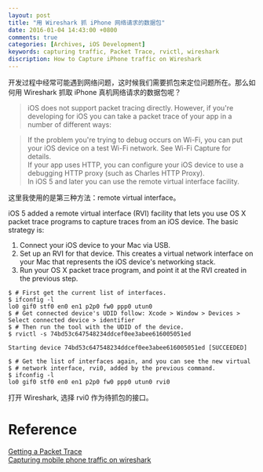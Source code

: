 ```yaml
---
layout: post
title: "用 Wireshark 抓 iPhone 网络请求的数据包"
date: 2016-01-04 14:43:00 +0800
comments: true
categories: [Archives, iOS Development]
keywords: capturing traffic, Packet Trace, rvictl, wireshark
discription: How to Capture iPhone traffic on Wireshark
---
```

开发过程中经常可能遇到网络问题，这时候我们需要抓包来定位问题所在。那么如何用 Wireshark 抓取 iPhone 真机网络请求的数据包呢？

> iOS does not support packet tracing directly. However, if you're developing for iOS you can take a packet trace of your app in a number of different ways:  

> If the problem you're trying to debug occurs on Wi-Fi, you can put your iOS device on a test Wi-Fi network. See Wi-Fi Capture for details.  
> If your app uses HTTP, you can configure your iOS device to use a debugging HTTP proxy (such as Charles HTTP Proxy).  
> In iOS 5 and later you can use the remote virtual interface facility.  
<!-- more -->
这里我使用的是第三种方法：remote virtual interface。

iOS 5 added a remote virtual interface (RVI) facility that lets you use OS X packet trace programs to capture traces from an iOS device. The basic strategy is:

1. Connect your iOS device to your Mac via USB.
2. Set up an RVI for that device. This creates a virtual network interface on your Mac that represents the iOS device's networking stack.
3. Run your OS X packet trace program, and point it at the RVI created in the previous step.

```
$ # First get the current list of interfaces.
$ ifconfig -l
lo0 gif0 stf0 en0 en1 p2p0 fw0 ppp0 utun0
$ # Get connected device's UDID follow: Xcode > Window > Devices > Select connected device > identifier
$ # Then run the tool with the UDID of the device.
$ rvictl -s 74bd53c647548234ddcef0ee3abee616005051ed
 
Starting device 74bd53c647548234ddcef0ee3abee616005051ed [SUCCEEDED]
 
$ # Get the list of interfaces again, and you can see the new virtual
$ # network interface, rvi0, added by the previous command.
$ ifconfig -l
lo0 gif0 stf0 en0 en1 p2p0 fw0 ppp0 utun0 rvi0
```

打开 Wireshark, 选择 rvi0 作为待抓包的接口。

# Reference
[Getting a Packet Trace](https://developer.apple.com/library/mac/qa/qa1176/_index.html)  
[Capturing mobile phone traffic on wireshark](http://stackoverflow.com/questions/9555403/capturing-mobile-phone-traffic-on-wireshark)  


